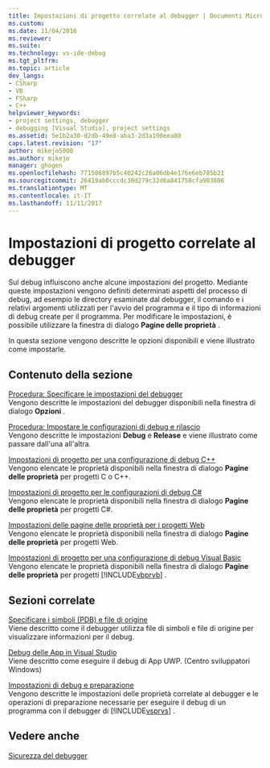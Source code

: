 ```yaml
---
title: Impostazioni di progetto correlate al debugger | Documenti Microsoft
ms.custom: 
ms.date: 11/04/2016
ms.reviewer: 
ms.suite: 
ms.technology: vs-ide-debug
ms.tgt_pltfrm: 
ms.topic: article
dev_langs:
- CSharp
- VB
- FSharp
- C++
helpviewer_keywords:
- project settings, debugger
- debugging [Visual Studio], project settings
ms.assetid: 5e1b2a30-d2db-49e8-aba3-2d3a190eea80
caps.latest.revision: "17"
author: mikejo5000
ms.author: mikejo
manager: ghogen
ms.openlocfilehash: 771506897b5c40242c26a06db4e176e6eb785b21
ms.sourcegitcommit: 26419ab0cccdc30d279c32d6a841758cfa903806
ms.translationtype: MT
ms.contentlocale: it-IT
ms.lasthandoff: 11/11/2017
---
```

# <a name="debugger-project-settings"></a>Impostazioni di progetto correlate al debugger
Sul debug influiscono anche alcune impostazioni del progetto. Mediante queste impostazioni vengono definiti determinati aspetti del processo di debug, ad esempio le directory esaminate dal debugger, il comando e i relativi argomenti utilizzati per l'avvio del programma e il tipo di informazioni di debug create per il programma. Per modificare le impostazioni, è possibile utilizzare la finestra di dialogo **Pagine delle proprietà** .  
  
 In questa sezione vengono descritte le opzioni disponibili e viene illustrato come impostarle.  
  
## <a name="in-this-section"></a>Contenuto della sezione  
 [Procedura: Specificare le impostazioni del debugger](../debugger/how-to-specify-debugger-settings.md)  
 Vengono descritte le impostazioni del debugger disponibili nella finestra di dialogo **Opzioni** .  
  
 [Procedura: Impostare le configurazioni di debug e rilascio](../debugger/how-to-set-debug-and-release-configurations.md)  
 Vengono descritte le impostazioni **Debug** e **Release** e viene illustrato come passare dall'una all'altra.  
  
 [Impostazioni di progetto per una configurazione di debug C++](../debugger/project-settings-for-a-cpp-debug-configuration.md)  
 Vengono elencate le proprietà disponibili nella finestra di dialogo **Pagine delle proprietà** per progetti C o C++.  
  
 [Impostazioni di progetto per le configurazioni di debug C#](../debugger/project-settings-for-csharp-debug-configurations.md)  
 Vengono elencate le proprietà disponibili nella finestra di dialogo **Pagine delle proprietà** per progetti C#.  
  
 [Impostazioni delle pagine delle proprietà per i progetti Web](../debugger/property-pages-settings-for-web-projects.md)  
 Vengono elencate le proprietà disponibili nella finestra di dialogo **Pagine delle proprietà** per progetti Web.  
  
 [Impostazioni di progetto per una configurazione di debug Visual Basic](../debugger/project-settings-for-a-visual-basic-debug-configuration.md)  
 Vengono elencate le proprietà disponibili nella finestra di dialogo **Pagine delle proprietà** per progetti [!INCLUDE[vbprvb](../code-quality/includes/vbprvb_md.md)] .  
  
## <a name="related-sections"></a>Sezioni correlate  
 [Specificare i simboli (PDB) e file di origine](../debugger/specify-symbol-dot-pdb-and-source-files-in-the-visual-studio-debugger.md)  
 Viene descritto come il debugger utilizza file di simboli e file di origine per visualizzare informazioni per il debug.  
  
 [Debug delle App in Visual Studio](../debugger/debug-store-apps-in-visual-studio.md)  
 Viene descritto come eseguire il debug di App UWP. (Centro sviluppatori Windows)  
  
 [Impostazioni di debug e preparazione](../debugger/debugger-settings-and-preparation.md)  
 Vengono descritte le impostazioni delle proprietà correlate al debugger e le operazioni di preparazione necessarie per eseguire il debug di un programma con il debugger di [!INCLUDE[vsprvs](../code-quality/includes/vsprvs_md.md)] .  
  
## <a name="see-also"></a>Vedere anche  
 [Sicurezza del debugger](../debugger/debugger-security.md)